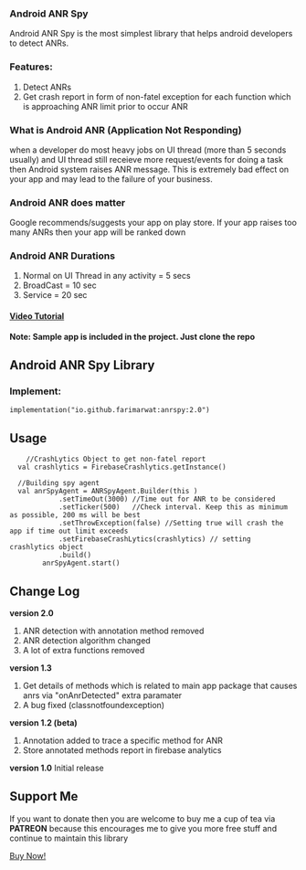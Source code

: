 ### Android ANR Spy
Android ANR Spy is the most simplest library that helps android developers to detect ANRs.

### Features:
1. Detect ANRs
2. Get crash report in form of non-fatel exception for each function which is approaching ANR limit prior to occur ANR

### What is Android ANR (Application Not Responding)
when a developer do most heavy jobs on UI thread (more than 5 seconds usually) and UI thread still receieve more request/events for doing a task then Android system raises ANR message. This is extremely bad effect on your app and may lead to the failure of your business.
### Android ANR does matter
Google recommends/suggests your app on play store. If your app raises too many ANRs then your app will be ranked down

### Android ANR Durations
1. Normal on UI Thread in any activity = 5 secs
2. BroadCast = 10 sec
3. Service = 20 sec


<h4><a href="https://www.youtube.com/watch?v=329yhbNjaHg">Video Tutorial </a></h4>

**Note: Sample app is included in the project. Just clone the repo**

## Android ANR Spy Library
### Implement:

```
implementation("io.github.farimarwat:anrspy:2.0")
```
## Usage
```
    //CrashLytics Object to get non-fatel report
  val crashlytics = FirebaseCrashlytics.getInstance()
  
  //Building spy agent
  val anrSpyAgent = ANRSpyAgent.Builder(this )
            .setTimeOut(3000) //Time out for ANR to be considered
            .setTicker(500)   //Check interval. Keep this as minimum as possible, 200 ms will be best
            .setThrowException(false) //Setting true will crash the app if time out limit exceeds
            .setFirebaseCrashLytics(crashlytics) // setting crashlytics object
            .build()
        anrSpyAgent.start()
```

## Change Log
**version 2.0**
1. ANR detection with annotation method removed
2. ANR detection algorithm changed
3. A lot of extra functions removed

**version 1.3**
1. Get details of methods which is related to main app package that causes anrs via "onAnrDetected" extra paramater
2. A bug fixed (classnotfoundexception)

**version 1.2 (beta)**
1. Annotation added to trace a specific method for ANR
2. Store annotated methods report in firebase analytics

**version 1.0**
Initial release

## Support Me
If you want to donate then you are welcome to buy me a cup of tea via **PATREON** because this encourages me to give you more free stuff
and continue to  maintain this library

<a href="https://patreon.com/farimarwat">Buy Now!</a>

